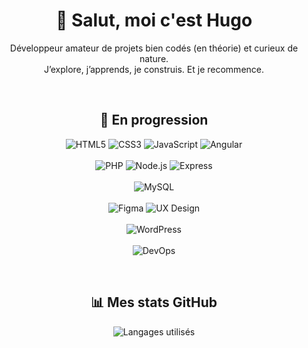 <div align = "center">

<h1>
  👋 Salut, moi c'est Hugo
</h1> 

<p>
  Développeur amateur de projets bien codés (en théorie) et curieux de nature.
  <br>
  J’explore, j’apprends, je construis. Et je recommence.
</p> 

<br>

<h2>
  🧪 En progression
</h2>
  
![HTML5](https://img.shields.io/badge/-HTML5-E34F26?style=for-the-badge&logo=html5&logoColor=white)
![CSS3](https://img.shields.io/badge/-CSS3-1572B6?style=for-the-badge&logo=css3)
![JavaScript](https://img.shields.io/badge/Javascript-F7DF1E.svg?style=for-the-badge&logo=javascript&logoColor=black)
![Angular](https://img.shields.io/badge/Angular-DD0031.svg?style=for-the-badge&logo=angular&logoColor=white)
<br><br>
![PHP](https://img.shields.io/badge/php-777BB4.svg?style=for-the-badge&logo=php&logoColor=white)
![Node.js](https://img.shields.io/badge/node.js-339933.svg?style=for-the-badge&logo=nodedotjs&logoColor=white)
![Express](https://img.shields.io/badge/express-000000.svg?style=for-the-badge&logo=express&logoColor=white)
<br><br>
![MySQL](https://img.shields.io/badge/MySQL-005C84.svg?style=for-the-badge&logo=mysql&logoColor=white)
<br><br>
![Figma](https://img.shields.io/badge/figma-F24E1E.svg?style=for-the-badge&logo=figma&logoColor=white)
![UX Design](https://img.shields.io/badge/UX%20Design-000000.svg?style=for-the-badge&logoColor=white)
<br><br>
![WordPress](https://img.shields.io/badge/WordPress-21759B.svg?style=for-the-badge&logo=wordpress&logoColor=white)
<br><br>
![DevOps](https://img.shields.io/badge/DevOps-0A0A0A.svg?style=for-the-badge&logo=dev.to&logoColor=white)

<br>

<h2>
  📊 Mes stats GitHub
</h2>

<p>
  <img src="https://github-readme-stats.vercel.app/api/top-langs/?username=HugoDelsol&layout=compact&theme=radical" alt="Langages utilisés" />
</p>

</div>
